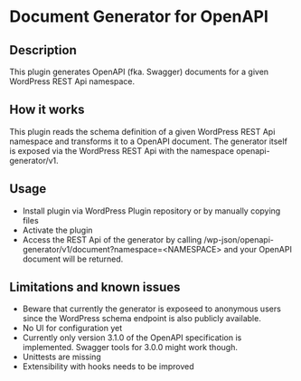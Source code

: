 # Document Generator for OpenAPI

## Description

This plugin generates OpenAPI (fka. Swagger) documents for a given WordPress REST Api namespace.
  
## How it works

This plugin reads the schema definition of a given WordPress REST Api namespace and transforms it to a
OpenAPI document. The generator itself is exposed via the WordPress REST Api with the namespace 
openapi-generator/v1.

## Usage

* Install plugin via WordPress Plugin repository or by manually copying files
* Activate the plugin
* Access the REST Api of the generator by calling /wp-json/openapi-generator/v1/document?namespace=\<NAMESPACE\> and your OpenAPI document will be returned.

## Limitations and known issues

* Beware that currently the generator is exposeed to anonymous users since the WordPress schema endpoint is also publicly 
available.
* No UI for configuration yet
* Currently only version 3.1.0 of the OpenAPI specification is implemented. Swagger tools for 3.0.0 might work though.
* Unittests are missing
* Extensibility with hooks needs to be improved